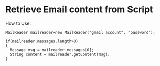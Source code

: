 # Retrieve Email content from Script

How to Use:

```
MailReader mailreader=new MailReader("gmail account", "password");

if(mailreader.messages.length>0)
{
  Message msg = mailreader.messages[0];
  String content = mailreader.getContent(msg);
}

```
